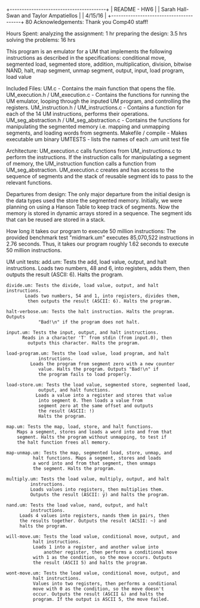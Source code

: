 +----------------------------------------+
|              README - HW6              |
| Sarah Hall-Swan and Taylor Ampatiellos |
| 4/15/16				                         |
+----------------------------------------+
									     80
Acknowledgements:
Thank you Comp40 staff!

Hours Spent:
analyzing the assignment: 1 hr 
preparing the design:     3.5 hrs
solving the problems:	  16 hrs

This program is an emulator for a UM that implements the following
instructions as described in the specifications:
	conditional move, segmented load, segmented store, addition,
	multiplication, division, bitwise NAND, halt, map segment,
	unmap segment, output, input, load program, load value

Included Files:
	UM.c -
		Contains the main function that opens the file.
	UM_execution.h / UM_execution.c - 
		Contains the functions for running the UM emulator, looping
		through the inputed UM program, and controlling the registers.
	UM_instruction.h / UM_instructions.c - 
		Contains a function for each of the 14 UM instructions, 
		performs their operations.
	UM_seg_abstraction.h / UM_seg_abstraction.c - 
		Contains the functions for manipulating the segmented memory
		i.e. mapping and unmapping segments, and loading words 
		from segments.
	Makefile / compile - 
		Makes executable um binary
	UMTESTS -
		lists the names of each .um unit test file

Architecture:
	UM_execution.c calls functions from UM_instructions.c to perform the
	instructions. If the instruction calls for manipulating a segment of
	memory, the UM_instruction function calls a function from
	UM_seg_abstraction. UM_execution.c creates and has access to the
	sequence of segments and the stack of reusable segment ids
	to pass to the relevant functions.
	

Departures from design:
	The only major departure from the initial design is the data types
	used the store the segmented memory. Initially, we were planning 
	on using a Hanson Table to keep track of segments. Now the memory 
	is stored in dynamic arrays stored in a sequence. The segment ids 
	that can be reused are stored in a stack.

How long it takes our program to execute 50 million instructions:
	The provided benchmark test "midmark.um" executes 85,070,522 
	instructions in 2.76 seconds. Thus, it takes our program 
	roughly 1.62 seconds to execute 50 million instructions.

UM unit tests:
	add.um: Tests the add, load value, output, and halt instructions.
		Loads two numbers, 48 and 6, into registers, adds them, then
			outputs the result (ASCII: 6). Halts the program.
 
	divide.um: Tests the divide, load value, output, and halt instructions.
		   Loads two numbers, 54 and 1, into registers, divides them,
			then outputs the result (ASCII: 6). Halts the program.

	halt-verbose.um: Tests the halt instruction. Halts the program. Outputs
				"Bad!\n" if the program does not halt.

	input.um: Tests the input, output, and halt instructions.
		  Reads in a character 'T' from stdin (from input.0), then
			outputs this character. Halts the program.

	load-program.um: Tests the load value, load program, and halt
				instructions.
			 Loads the program from segment zero with a new counter
				value. Halts the program. Outputs "Bad!\n" if
				the program fails to load properly.

	load-store.um: Tests the load value, segmented store, segmented load, 
				output, and halt functions. 
		       Loads a value into a register and stores that value 
				into segment 0. Then loads a value from 
				segment zero at the same offset and outputs 
				the result (ASCII: !)
				Halts the program.

	map.um: Tests the map, load, store, and halt functions.
		Maps a segment, stores and loads a word into and from that
		segment. Halts the program without unmapping, to test if 
		the halt function frees all memory.

	map-unmap.um: Tests the map, segmented load, store, unmap, and 
		      halt functions. Maps a segment, stores and loads
		      a word into and from that segment, then unmaps 
		      the segment. Halts the program.

	multiply.um: Tests the load value, multiply, output, and halt
		     instructions.
		     Loads values into registers, then multiplies them.
		     Outputs the result (ASCII: ÿ) and halts the program.

	nand.um: Tests the load value, nand, output, and halt
		     instructions.
		 Loads 4 values into registers, nands them in pairs, then
		 the results together. Outputs the result (ACSII: ~) and
		 halts the program.

	will-move.um: Tests the load value, conditional move, output, and
		      halt instructions.
		      Loads 1 into a register, and another value into
	              another register, then performs a conditional move
		      with 1 as the condition, so the move occurs. Outputs
		      the result (ASCII 5) and halts the program.

	wont-move.um: Tests the load value, conditional move, output, and
		      halt instructions.
		      Values into two registers, then performs a conditional
		      move with 0 as the condition, so the move doesn't 
		      occur. Outputs the result (ASCII &) and halts the 
		      program. If the output is ASCII 5, the move failed.
